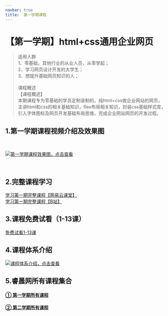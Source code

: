 ```yaml
---
navbar: true
title:  第一学期课程
--- 
```


# 【第一学期】html+css通用企业网页
> 适用人群 <br/>
> 1、零基础，其他行业的从业人员，从零学起；<br/>
> 2、学习网页设计开发的大学生；<br/>
> 3、想提升基础网页知识的人；<br/>
> <br/>
> 课程概述<br/>
> 【课程概述】<br/>
> 本期课程专为零基础的学员定制录制的，纯html+css做企业网站的网页，主讲html和css的相关基础知识，flex布局相关知识，封装css基础样式库，引入字体图标及网页开发基础布局思维，完成企业网站网页的开发过程。<br/>

## 1.第一学期课程视频介绍及效果图
<br/>

[![](/lesson_01.png '第一学期课程效果图，点击查看')](https://study.163.com/course/courseMain.htm?courseId=1213374826&share=2&shareId=480000002289674)

<br/>

## 2.完整课程学习

<a href="https://study.163.com/course/courseMain.htm?courseId=1213374826&share=2&shareId=480000002289674" target="_blank" title="学习第一期完整课程【网易云课堂】">学习第一期完整课程【网易云课堂】</a> 
<br/>
<a href="https://www.bilibili.com/cheese/play/ss24220?csource=private_space_class_null&spm_id_from=333.999.0.0" target="_blank" title="学习第一期完整课程【B站】">学习第一期完整课程【B站】</a>

## 3.课程免费试看（1-13课）

[免费试看1-13课](https://www.bilibili.com/video/BV1SW4y1L7i9/?spm_id_from=333.999.0.0&vd_source=9a6ee0d7e6c1657e4a7381c1f8f18f4b '点击免费试看1-13课')


## 4.课程体系介绍
[![](/hear.jpg '课程体系介绍，点击查看')](https://www.bilibili.com/video/BV1SW4y1L7i9/?vd_source=9a6ee0d7e6c1657e4a7381c1f8f18f4b)

## 5.睿晨网所有课程集合
#### <a href="/aboutless.html" title="学习第一学期完整课程">① 第一学期所有课程</a>
#### <a href="/secondless/" title="学习第一学期完整课程">② 第二学期所有课程</a>







